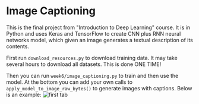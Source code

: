 Image Captioning
================

This is the final project from "Introduction to Deep Learning" course.
It is in Python and uses Keras and TensorFlow to create CNN plus RNN neural networks model, which given an image generates a textual description of its contents.

First run `download_resources.py` to download training data. It may take several hours to download all datasets. This is done ONE TIME!

Then you can run `week6/image_captioning.py` to train and then use the model.
At the bottom you can add your own calls to `apply_model_to_image_raw_bytes()` to generate images with captions.
Below is an example:
![first tab](https://github.com/akirov/Coursera/intro-to-dl/week6/images/raw/master/cap_example.png)
